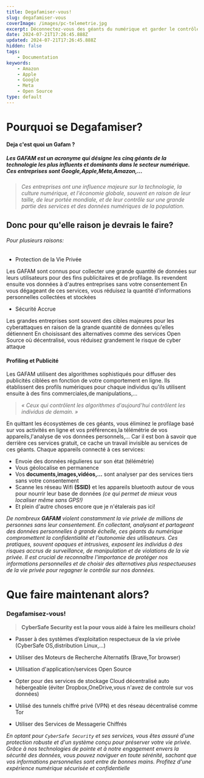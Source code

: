 ```yaml
---
title: Degafamiser-vous!
slug: degafamiser-vous
coverImage: /images/pc-telemetrie.jpg
excerpt: Déconnectez-vous des géants du numérique et garder le contrôle sur vos données numérique!
date: 2024-07-21T17:26:45.888Z
updated: 2024-07-21T17:26:45.888Z
hidden: false
tags:
    - Documentation
keywords:
    - Amazon
    - Apple
    - Google
    - Meta
    - Open Source
type: default
---
```

<script>
  import Callout from "$lib/components/molecules/Callout.svelte";
  import CodeBlock from "$lib/components/molecules/CodeBlock.svelte";
  import Image from "$lib/components/atoms/Image.svelte";
</script>

# Pourquoi se Degafamiser?
#### Deja c'est quoi un Gafam ?
<Callout type="info">
  <h5>Les GAFAM est un acronyme qui désigne les cinq géants de la technologie les plus influents et dominants dans le secteur numérique. Ces entreprises sont Google,Apple,Meta,Amazon,...</h5>
</Callout>

> *Ces entreprises ont une influence majeure sur la technologie, la culture numérique, et l'économie globale, souvent en raison de leur taille, de leur portée mondiale, et de leur contrôle sur une grande partie des services et des données numériques de la population.*

## Donc pour qu'elle raison je devrais le faire?
###### Pour plusieurs raisons:

- Protection de la Vie Privée
<Callout type="infoo">
Les GAFAM sont connus pour collecter une grande quantité de données sur leurs utilisateurs pour des fins publicitaires et de profilage. Ils revendent ensuite vos données à d'autres entreprises sans votre consentement
</Callout>
<Callout type="success">
En vous dégageant de ces services, vous réduisez la quantité d'informations personnelles collectées et stockées
</Callout>


- Sécurité Accrue

<Callout type="infoo">
Les grandes entreprises sont souvent des cibles majeures pour les cyberattaques en raison de la grande quantité de données qu'elles détiennent
</Callout>
<Callout type="success">
En choisissant des alternatives comme des services Open Source où décentralisé, vous réduisez grandement le risque de cyber attaque
</Callout>

#### Profiling et Publicité

<Callout type="infoo">
 Les GAFAM utilisent des algorithmes sophistiqués pour diffuser des publicités ciblées en fonction de votre comportement en ligne. Ils établissent des profils numériques pour chaque individus qu'ils utilisent ensuite à des fins commerciales,de manipulations,...
</Callout>

>*« Ceux qui contrôlent les algorithmes d'aujourd'hui contrôlent les individus de demain. »*

<Callout type="success">
En quittant les écosystèmes de ces géants, vous éliminez le profilage basé sur vos activités en ligne et vos préférences,la télémétrie de vos appareils,l'analyse de vos données personnels,...
</Callout>
<Callout type="info">
Car il est bon à savoir que derrière ces services gratuit, ce cache un travail invisible au services de ces géants. Chaque appareils connecté à ces services:

- Envoie des données régulieres sur son état (télémétrie)
- Vous géolocalise en permanence
- Vos **documents,images,vidéos,...** sont analyser par des services tiers sans votre consentement
- Scanne les réseau Wifi **(SSID)** et les appareils bluetooth autour de vous pour nourrir leur base de données *(ce qui permet de mieux vous localiser même sans GPS!)*
- Et plein d'autre choses encore que je n'étalerais pas ici!

</Callout>

<Callout type="error">

*De nombreux **GAFAM** violent constamment la vie privée de millions de personnes sans leur consentement. En collectant, analysant et partageant des données personnelles à grande échelle, ces géants du numérique compromettent la confidentialité et l'autonomie des utilisateurs. Ces pratiques, souvent opaques et intrusives, exposent les individus à des risques accrus de surveillance, de manipulation et de violations de la vie privée. Il est crucial de reconnaître l'importance de protéger nos informations personnelles et de choisir des alternatives plus respectueuses de la vie privée pour regagner le contrôle sur nos données.*

</Callout>

# Que faire maintenant alors?
### Degafamisez-vous!

> **CyberSafe Security est la pour vous aidé à faire les meilleurs choix!**

- Passer à des systèmes d’exploitation respectueux de la vie privée (CyberSafe OS,distribution Linux,...)

- Utiliser des Moteurs de Recherche Alternatifs (Brave,Tor browser)

- Utilisation d'application/services Open Source 

- Opter pour des services de stockage Cloud décentralisé auto hébergeable (éviter Dropbox,OneDrive,vous n'avez de controle sur vos données)

- Utilisé des tunnels chiffré privé (VPN) et des réseau décentralisé comme Tor

- Utiliser des Services de Messagerie Chiffrés


<Callout type="success">

*En optant pour `CyberSafe Security` et ses services, vous êtes assuré d'une protection robuste et d'un système conçu pour préserver votre vie privée. Grâce à nos technologies de pointe et à notre engagement envers la sécurité des données, vous pouvez naviguer en toute sérénité, sachant que vos informations personnelles sont entre de bonnes mains. Profitez d'une expérience numérique sécurisée et confidentielle*

</Callout>